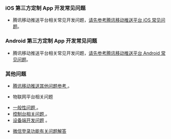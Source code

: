 
### iOS 第三方定制 App 开发常见问题   

* 腾讯移动推送平台相关常见开发问题，[请先参考腾讯移动推送平台 iOS 常见问题](https://cloud.tencent.com/document/product/548/36673)。

### Android 第三方定制 App 开发常见问题   

* 腾讯移动推送平台相关常见开发问题，[请先参考腾讯移动推送平台 Android 常见问题](https://cloud.tencent.com/document/product/548/36674)。

### 其他问题   

* [腾讯移动推送其他问题参考 ](https://cloud.tencent.com/document/product/548/36675)。

* 物联网平台相关问题   
 - [   一般性问题 ](https://cloud.tencent.com/document/product/1081/34735)  。
 - [控制台相关问题   ](https://cloud.tencent.com/document/product/1081/34736)。
 - [设备端开发问题](https://cloud.tencent.com/document/product/1081/34737)   。

* [微信登录功能有关问题解答 ](https://developers.weixin.qq.com/doc/oplatform/Mobile_App/WeChat_Login/Development_Guide.html)  
